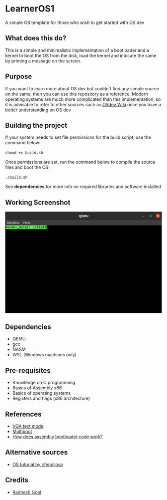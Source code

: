 # LearnerOS1

A simple OS template for those who wish to get started with OS dev

## What does this do?

This is a simple and minimalistic implementation of a bootloader and a kernel to boot the OS from the disk, load the kernel and indicate the same by printing a message on the screen.

## Purpose

If you want to learn more about OS dev but couldn't find any simple source on the same, then you can use this repository as a reference. Modern operating systems are much more complicated than this implementation, so it is advisable to refer to other sources such as [OSdev Wiki](https://wiki.osdev.org/Main_Page) once you have a better understanding on OS dev

## Building the project

If your system needs to set file permissions for the build script, use the command below:

`chmod +x build.sh`

Once permissions are set, run the command below to compile the source files and boot the OS:

`./build.sh`

See **dependencies** for more info on required libraries and software installed

## Working Screenshot

<img src="screenshot/NoobOS.png" alt="NoobOS" />

## Dependencies

- QEMU
- gcc
- NASM
- WSL (Windows machines only)

## Pre-requisites

- Knowledge on C programming
- Basics of Assembly x86
- Basics of operating systems
- Registers and flags (x86 architecture)

## References

- [VGA text mode](https://en.wikipedia.org/wiki/VGA_text_mode)
- [Multiboot](https://www.gnu.org/software/grub/manual/multiboot/multiboot.html)
- [How does assembly bootloader code work?](https://stackoverflow.com/questions/34183799/how-does-this-assembly-bootloader-code-work)

## Alternative sources

- [OS tutorial by cfenollosa](https://github.com/cfenollosa/os-tutorial)

## Credits

- [Radhesh Goel](https://github.com/radhesh1)
